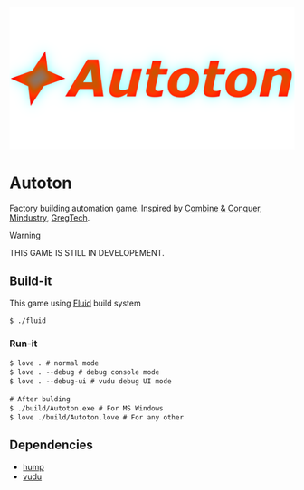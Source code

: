 ![Autoton banner](./res/gfx/banner1.png)

# Autoton

Factory building automation game. Inspired by [Combine & Conquer](https://buckmartin.de), [Mindustry](https://github.com/Anuken/Mindustry),
[GregTech](https://gregtech.overminddl1.com).

> [!WARNING]
> THIS GAME IS STILL IN DEVELOPEMENT.

## Build-it

This game using [Fluid](https://github.com/EndeyshentLabs/fluid) build system

```console
$ ./fluid
```

### Run-it

```console
$ love . # normal mode
$ love . --debug # debug console mode
$ love . --debug-ui # vudu debug UI mode

# After bulding
$ ./build/Autoton.exe # For MS Windows
$ love ./build/Autoton.love # For any other
```

## Dependencies

- [hump](https://github.com/vrld/hump)
- [vudu](https://github.com/deltadaedalus/vudu)

